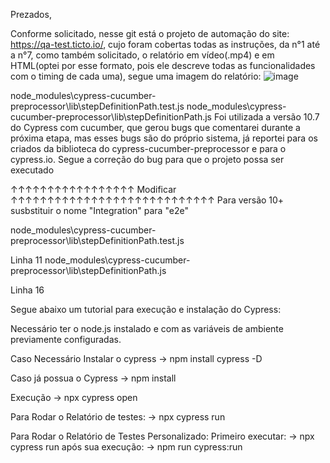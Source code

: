 Prezados,

Conforme solicitado, nesse git está o projeto de automação do site: https://qa-test.ticto.io/, cujo foram cobertas todas as instruções, da n°1 até a n°7, como também solicitado, o  relatório em vídeo(.mp4) e em HTML(optei por esse formato, pois ele descreve todas as funcionalidades com o timing de cada uma), segue uma imagem do relatório:  ![image](https://user-images.githubusercontent.com/79025625/188962256-f2a44cfb-2908-42f0-8728-683398e16952.png)

node_modules\cypress-cucumber-preprocessor\lib\stepDefinitionPath.test.js node_modules\cypress-cucumber-preprocessor\lib\stepDefinitionPath.js
Foi utilizada a versão 10.7 do Cypress com cucumber, que gerou bugs que comentarei durante a próxima etapa, mas esses bugs são do próprio sistema, já reportei para os criados da biblioteca do cypress-cucumber-preprocessor e para o cypress.io. Segue a correção do bug para que o projeto possa ser executado 

↑↑↑↑↑↑↑↑↑↑↑↑↑↑↑↑↑ Modificar ↑↑↑↑↑↑↑↑↑↑↑↑↑↑↑↑↑↑↑↑↑↑↑↑↑↑↑↑ Para versão 10+ susbstituir o nome "Integration" para "e2e"

node_modules\cypress-cucumber-preprocessor\lib\stepDefinitionPath.test.js

Linha 11
node_modules\cypress-cucumber-preprocessor\lib\stepDefinitionPath.js

Linha 16




Segue abaixo um tutorial para execução e instalação do Cypress:

Necessário ter o node.js instalado e com as variáveis de ambiente previamente configuradas.

Caso Necessário Instalar o cypress -> npm install cypress -D

Caso já possua o Cypress -> npm install

Execução -> npx cypress open


Para Rodar o Relatório de testes:
-> npx cypress run 

Para Rodar o Relatório de Testes Personalizado:
Primeiro executar: -> npx cypress run
após sua execução: -> npm run cypress:run
